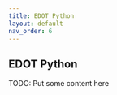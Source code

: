 ```yaml
---
title: EDOT Python
layout: default
nav_order: 6
---
```


## EDOT Python

TODO: Put some content here